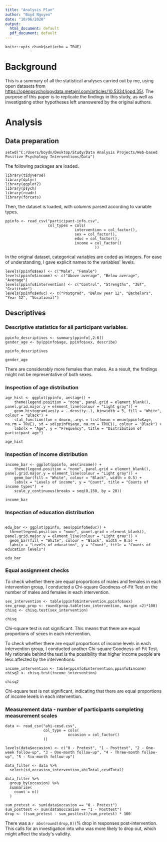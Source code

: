 ```yaml
---
title: "Analysis Plan"
author: "Boyd Nguyen"
date: "10/06/2020"
output:
  html_document: default
  pdf_document: default
---
```


```{r setup, include=FALSE}
knitr::opts_chunk$set(echo = TRUE)
```

# Background
This is a summary of all the statistical analyses carried out by me, using open datasets from https://openpsychologydata.metajnl.com/articles/10.5334/jopd.35/. The purpose of this paper is to replicate the findings in this study, as well as investigating other hypotheses left unanswered by the original authors.

# Analysis

## Data preparation

``` {r message = FALSE, echo = FALSE}
setwd("C:/Users/boydn/Desktop/Study/Data Analysis Projects/Web-based Positive Psychology Interventions/Data")
```

The following packages are loaded.
``` {r message = FALSE, warning = FALSE}
library(tidyverse)
library(dplyr)
library(ggplot2)
library(psych)
library(readr)
library(forcats)
```

Then, the dataset is loaded, with columns parsed according to variable types.
``` {r message = FALSE, warning = FALSE}
ppinfo <- read_csv("participant-info.csv", 
                   col_types = cols(
                               intervention = col_factor(),
                               sex = col_factor(),
                               educ = col_factor(),
                               income = col_factor()
                                        ))
```

In the original dataset, categorical variables are coded as integers. For ease of understanding, I gave explicit names to the variables' levels. 

``` {r message = FALSE, warning = FALSE}
levels(ppinfo$sex) <- c("Male", "Female")
levels(ppinfo$income) <- c("Above average", "Below average", "Average")
levels(ppinfo$intervention) <- c("Control", "Strengths", "3GT", "Gratitude")
levels(ppinfo$educ) <- c("Postgrad", "Below year 12", "Bachelors", "Year 12", "Vocational")
```

## Descriptives

### Descriptive statistics for all participant variables.
``` {r}
ppinfo_descriptives <- summary(ppinfo[,2:6])
gender_age <- by(ppinfo$age, ppinfo$sex, describe)

ppinfo_descriptives

gender_age
```

There are considerably more females than males. As a result, the findings might not be representative of both sexes.

### Inspection of age distribution

``` {r echo = FALSE}
age_hist <- ggplot(ppinfo, aes(age)) + 
    theme(legend.position = "none", panel.grid = element_blank(), panel.grid.major.y = element_line(colour = "Light gray")) +
    geom_histogram(aes(y = ..density..), binwidth = 5, fill = "White", colour = "Black") +
    stat_function(fun = dnorm, args = list(mean = mean(ppinfo$age, na.rm = TRUE), sd = sd(ppinfo$age, na.rm = TRUE)), colour = "Black") + 
    labs(x = "Age", y = "Frequency", title = "Distribution of participant age")

age_hist
```

### Inspection of income distribution

``` {r echo = FALSE}
income_bar <- ggplot(ppinfo, aes(income)) +
    theme(legend.position = "none", panel.grid = element_blank(), panel.grid.major.y = element_line(colour = "Light gray")) +
    geom_bar(fill = "White", colour = "Black", width = 0.5) +
    labs(x = "Levels of income", y = "Count", title = "Counts of income types")  +
    scale_y_continuous(breaks = seq(0,150, by = 20))

income_bar
``` 

### Inspection of education distribution

``` {r echo = FALSE}

edu_bar <- ggplot(ppinfo, aes(ppinfo$educ)) +
  theme(legend.position = "none", panel.grid = element_blank(), panel.grid.major.y = element_line(colour = "Light gray")) +
  geom_bar(fill = "White", colour = "Black", width = 0.5) +
  labs(x = "Levels of education", y = "Count", title = "Counts of education levels") 

edu_bar
```

### Equal assignment checks

To check whether there are equal proportions of males and females in each intervention group, I conducted a Chi-square Goodness-of-Fit Test on the number of males and females in each intervention.

``` {r}
sex_intervention <- table(ppinfo$intervention,ppinfo$sex)
sex_group_prop <- round(prop.table(sex_intervention, margin =2)*100)
chisq <- chisq.test(sex_intervention)

chisq
```
Chi-square test is not significant. This means that there are equal proportions of sexes in each intervention.

To check whether there are equal proportions of income levels in each intervention group, I conducted another Chi-square Goodness-of-Fit Test. My rationale behind the test is the possibility that higher income people are less affected by the interventions.

``` {r}
income_intervention <- table(ppinfo$intervention,ppinfo$income)
chisq2 <- chisq.test(income_intervention)

chisq2
```
Chi-square test is not significant, indicating that there are equal proportions of income levels in each intervention.

### Measurement data - number of participants completing measurement scales

``` {r echo = FALSE}
data <- read_csv("ahi-cesd.csv",
                 col_type = cols(
                            occasion = col_factor()
                 ))

levels(data$occasion) <- c("0 - Pretest", "1 - Posttest", "2 - One-week follow-up", "3 - One-month follow-up", "4 - Three-month follow-up", "5 - Six-month follow-up")

data_filter <- data %>%
  select(id,occasion,intervention,ahiTotal,cesdTotal)

data_filter %>% 
  group_by(occasion) %>%
  summarise(
    count = n()
  )

sum_pretest <- sum(data$occasion == "0 - Pretest")
sum_posttest <- sum(data$occasion == "1 - Posttest")
drop <- ((sum_pretest - sum_posttest)/sum_pretest) * 100
```

There was a `r abs(round(drop,0))`% drop in responses post-intervention. This calls for an investigation into who was more likely to drop out, which might affect the study's validity.
